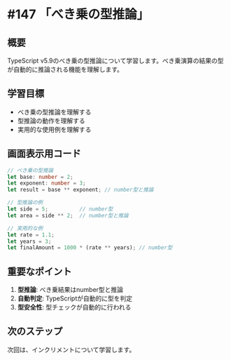 # #147 「べき乗の型推論」

## 概要
TypeScript v5.9のべき乗の型推論について学習します。べき乗演算の結果の型が自動的に推論される機能を理解します。

## 学習目標
- べき乗の型推論を理解する
- 型推論の動作を理解する
- 実用的な使用例を理解する

## 画面表示用コード

```typescript
// べき乗の型推論
let base: number = 2;
let exponent: number = 3;
let result = base ** exponent; // number型と推論

// 型推論の例
let side = 5;          // number型
let area = side ** 2;  // number型と推論

// 実用的な例
let rate = 1.1;
let years = 3;
let finalAmount = 1000 * (rate ** years); // number型
```

## 重要なポイント
1. **型推論**: べき乗結果はnumber型と推論
2. **自動判定**: TypeScriptが自動的に型を判定
3. **型安全性**: 型チェックが自動的に行われる

## 次のステップ
次回は、インクリメントについて学習します。

